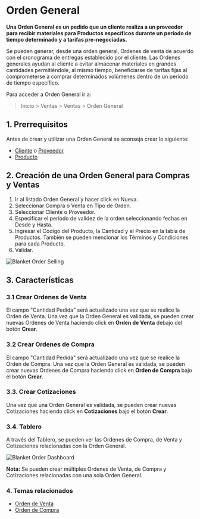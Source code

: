 <!-- add-breadcrumbs -->
# Orden General

**Una Orden General es un pedido que un cliente realiza a un proveedor para recibir materiales para Productos específicos durante un período de tiempo determinado y a tarifas pre-negociadas.**

Se pueden generar, desde una orden general, Ordenes de venta de acuerdo con el cronograma de entregas establecido por el cliente. Las Ordenes generales ayudan al cliente a evitar almacenar materiales en grandes cantidades permitiéndole, al mismo tiempo, beneficiarse de tarifas fijas al comprometerse a comprar determinados volúmenes dentro de un período de tiempo específico.

Para acceder a Orden General ir a:
> Inicio > Ventas > Ventas > Orden General

## 1. Prerrequisitos
Antes de crear y utilizar una Orden General se aconseja crear lo siguiente:

* [Cliente](/docs/user/manual/es/CRM/customer) o [Proveedor](/docs/user/manual/es/buying/supplier)
* [Producto](/docs/user/manual/es/stock/item)

## 2. Creación de una Orden General para Compras y Ventas

1. Ir al listado Orden General y hacer click en Nueva.
1. Seleccionar Compra o Venta en Tipo de Orden.
1. Seleccionar Cliente o Proveedor.
1. Especificar el período de validez de la orden seleccionando fechas en Desde y Hasta.
1. Ingresar el Código del Producto, la Cantidad y el Precio en la tabla de Productos. También se pueden mencionar los Términos y Condiciones para cada Producto.
1. Validar.

<img class="screenshot" alt="Blanket Order Selling" src="{{docs_base_url}}/assets/img/selling/blanket-order-selling.gif">

## 3. Características

### 3.1 Crear Ordenes de Venta

El campo "Cantidad Pedida" será actualizado una vez que se realice la Orden de Venta. Una vez que la Orden General es validada, se pueden crear nuevas Ordenes de Venta haciendo click en **Orden de Venta** debajo del botón **Crear**. 

### 3.2 Crear Ordenes de Compra

El campo "Cantidad Pedida" será actualizado una vez que se realice la Orden de Compra. Una vez que la Orden General es validada, se pueden crear nuevas Ordenes de Compra haciendo click en **Orden de Compra** bajo el botón **Crear**.

### 3.3. Crear Cotizaciones

Una vez que una Orden General es validada, se pueden crear nuevas Cotizaciones haciendo click en **Cotizaciones** bajo el botón **Crear**.

### 3.4. Tablero

A través del Tablero, se pueden ver las Ordenes de Compra, de Venta y Cotizaciones relacionadas con la Orden General.

<img class="screenshot" alt="Blanket Order Dashboard" src="{{docs_base_url}}/assets/img/selling/blanket_order_dashboard.png">

**Nota:** Se pueden crear múltiples Ordenes de Venta, de Compra y Cotizaciones relacionadas con una sola Orden General.


### 4. Temas relacionados
* [Orden de Venta](/docs/user/manual/es/selling/sales-order)
* [Orden de Compra](/docs/user/manual/es/buying/purchase-order)
